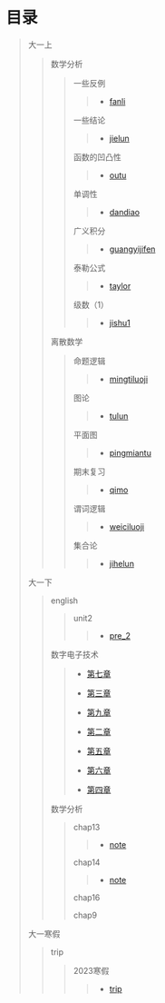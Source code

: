 # 目录
> 大一上
>
>> 数学分析
>>
>>> 一些反例
>>>
>>>>- [fanli](https://blog.leoh.top/first/大一上/数学分析/一些反例/fanli.html)
>>>>
>>> 一些结论
>>>
>>>>- [jielun](https://blog.leoh.top/first/大一上/数学分析/一些结论/jielun.html)
>>>>
>>> 函数的凹凸性
>>>
>>>>- [outu](https://blog.leoh.top/first/大一上/数学分析/函数的凹凸性/outu.html)
>>>>
>>> 单调性
>>>
>>>>- [dandiao](https://blog.leoh.top/first/大一上/数学分析/单调性/dandiao.html)
>>>>
>>> 广义积分
>>>
>>>>- [guangyijifen](https://blog.leoh.top/first/大一上/数学分析/广义积分/guangyijifen.html)
>>>>
>>> 泰勒公式
>>>
>>>>- [taylor](https://blog.leoh.top/first/大一上/数学分析/泰勒公式/taylor.html)
>>>>
>>> 级数（1）
>>>
>>>>- [jishu1](https://blog.leoh.top/first/大一上/数学分析/级数（1）/jishu1.html)
>>>>
>> 离散数学
>>
>>> 命题逻辑
>>>
>>>>- [mingtiluoji](https://blog.leoh.top/first/大一上/离散数学/命题逻辑/mingtiluoji.html)
>>>>
>>> 图论
>>>
>>>>- [tulun](https://blog.leoh.top/first/大一上/离散数学/图论/tulun.html)
>>>>
>>> 平面图
>>>
>>>>- [pingmiantu](https://blog.leoh.top/first/大一上/离散数学/平面图/pingmiantu.html)
>>>>
>>> 期末复习
>>>
>>>>- [qimo](https://blog.leoh.top/first/大一上/离散数学/期末复习/qimo.html)
>>>>
>>> 谓词逻辑
>>>
>>>>- [weiciluoji](https://blog.leoh.top/first/大一上/离散数学/谓词逻辑/weiciluoji.html)
>>>>
>>> 集合论
>>>
>>>>- [jihelun](https://blog.leoh.top/first/大一上/离散数学/集合论/jihelun.html)
>>>>
> 大一下
>
>> english
>>
>>> unit2
>>>
>>>>- [pre_2](https://blog.leoh.top/first/大一下/english/unit2/pre_2.html)
>>>>
>> 数字电子技术
>>
>>>- [第七章](https://blog.leoh.top/first/大一下/数字电子技术/第七章.html)
>>>
>>>- [第三章](https://blog.leoh.top/first/大一下/数字电子技术/第三章.html)
>>>
>>>- [第九章](https://blog.leoh.top/first/大一下/数字电子技术/第九章.html)
>>>
>>>- [第二章](https://blog.leoh.top/first/大一下/数字电子技术/第二章.html)
>>>
>>>- [第五章](https://blog.leoh.top/first/大一下/数字电子技术/第五章.html)
>>>
>>>- [第六章](https://blog.leoh.top/first/大一下/数字电子技术/第六章.html)
>>>
>>>- [第四章](https://blog.leoh.top/first/大一下/数字电子技术/第四章.html)
>>>
>> 数学分析
>>
>>> chap13
>>>
>>>>- [note](https://blog.leoh.top/first/大一下/数学分析/chap13/note.html)
>>>>
>>> chap14
>>>
>>>>- [note](https://blog.leoh.top/first/大一下/数学分析/chap14/note.html)
>>>>
>>> chap16
>>>
>>> chap9
>>>
> 大一寒假
>
>> trip
>>
>>> 2023寒假
>>>
>>>>- [trip](https://blog.leoh.top/first/大一寒假/trip/2023寒假/trip.html)
>>>>
